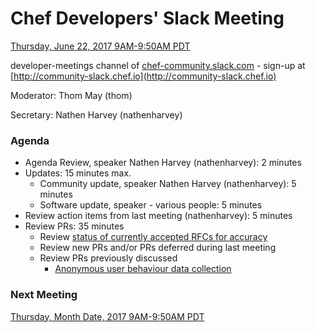 # Chef Developers' Slack Meeting

[Thursday, June 22, 2017 9AM-9:50AM PDT](http://everytimezone.com/#2017-6-22,240,cn3)

developer-meetings channel of [chef-community.slack.com](http://chef-community.slack.com) - sign-up at [http://community-slack.chef.io](http://community-slack.chef.io)

Moderator:  Thom May (thom)

Secretary:  Nathen Harvey (nathenharvey)

### Agenda
* Agenda Review, speaker Nathen Harvey (nathenharvey): 2 minutes
* Updates: 15 minutes max.
  * Community update, speaker Nathen Harvey (nathenharvey): 5 minutes
  * Software update, speaker - various people: 5 minutes
* Review action items from last meeting (nathenharvey): 5 minutes
* Review PRs:  35 minutes
  * Review [status of currently accepted RFCs for accuracy](https://chef.github.io/chef-rfc/)
  * Review new PRs and/or PRs deferred during last meeting
  * Review PRs previously discussed
    * [Anonymous user behaviour data collection](https://github.com/chef/chef-rfc/pull/269)

### Next Meeting

[Thursday, Month Date, 2017 9AM-9:50AM PDT](http://everytimezone.com/#2017-4-14,240,cn3)

